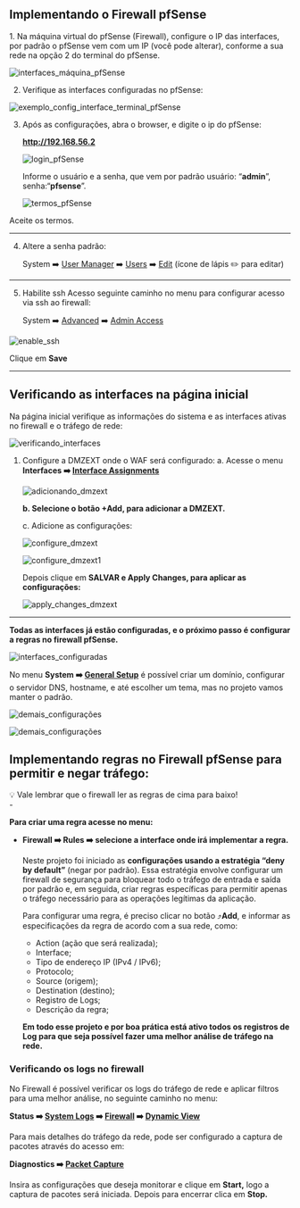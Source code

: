 <h2>Implementando o Firewall pfSense</h2>
1. Na máquina virtual do pfSense (Firewall), configure o IP das interfaces, por padrão o pfSense vem com um IP  (você pode alterar), conforme a sua rede na opção 2 do terminal do pfSense. 
 

![interfaces_máquina_pfSense](https://github.com/biancagomesalves/projeto_2_rede_firewall_WAF_SIEM/blob/7dcaeb101b06428af1c3831245cbf3c6458aa5eb/imagens/configurando_ambiente_img/interfaces_pfSense_config.png)

2. Verifique as interfaces configuradas no pfSense:

![exemplo_config_interface_terminal_pfSense](https://github.com/biancagomesalves/projeto_2_rede_firewall_WAF_SIEM/blob/7dcaeb101b06428af1c3831245cbf3c6458aa5eb/imagens/configurando_ambiente_img/interfaces_exemplo_config_pfSense.png)

3. Após as configurações, abra o browser, e digite o ip do pfSense: 
    
    **http://192.168.56.2**
    
    ![login_pfSense](https://github.com/biancagomesalves/projeto_2_rede_firewall_WAF_SIEM/blob/7dcaeb101b06428af1c3831245cbf3c6458aa5eb/imagens/configurando_ambiente_img/login_pfSense.png)
    
    Informe o usuário e a senha, que vem por padrão usuário: “**admin**”, senha:“**pfsense**”.
    
    ![termos_pfSense](https://github.com/biancagomesalves/projeto_2_rede_firewall_WAF_SIEM/blob/7dcaeb101b06428af1c3831245cbf3c6458aa5eb/imagens/configurando_ambiente_img/termos_pfSense.png)
    
Aceite os termos. 

 ---
4. Altere a senha padrão: 
    
    System ➡️ [User Manager](http://192.168.56.10/system_usermanager.php) ➡️  [Users](http://192.168.56.10/system_usermanager.php) ➡️ [Edit](http://192.168.56.10/system_usermanager.php?act=edit&userid=0) (ícone de lápis ✏️ para editar)
   
---    

5. Habilite ssh
   Acesso seguinte caminho no menu para configurar acesso via ssh ao firewall: 

   System ➡️ [Advanced](http://192.168.56.2/system_advanced_admin.php) ➡️ [Admin Access](http://192.168.56.2/system_advanced_admin.php)

![enable_ssh](https://github.com/biancagomesalves/projeto_2_rede_firewall_WAF_SIEM/blob/7dcaeb101b06428af1c3831245cbf3c6458aa5eb/imagens/configurando_ambiente_img/enable_ssh_pfSense.png)

Clique em **Save**

---


<h2>Verificando as interfaces na página inicial</h2>

Na página inicial verifique as informações do sistema e as interfaces ativas no firewall e o tráfego de rede: 

![verificando_interfaces](https://github.com/biancagomesalves/projeto_2_rede_firewall_WAF_SIEM/blob/7dcaeb101b06428af1c3831245cbf3c6458aa5eb/imagens/configurando_ambiente_img/visualizar_interfaces_pfSense.png)

1. Configure a DMZEXT onde o WAF será configurado: 
    a. Acesse o menu **Interfaces ➡️ [Interface Assignments](http://192.168.56.10/interfaces_assign.php)**
    
    ![adicionando_dmzext](https://github.com/biancagomesalves/projeto_2_rede_firewall_WAF_SIEM/blob/7dcaeb101b06428af1c3831245cbf3c6458aa5eb/imagens/configurando_ambiente_img/add_interface_dmzext.png)
    
    **b. Selecione o botão +Add, para adicionar a DMZEXT.** 
    
    c. Adicione as configurações: 
    
    ![configure_dmzext](https://github.com/biancagomesalves/projeto_2_rede_firewall_WAF_SIEM/blob/7dcaeb101b06428af1c3831245cbf3c6458aa5eb/imagens/configurando_ambiente_img/configure_dmext_pfSense.png)
    
    ![configure_dmzext1](https://github.com/biancagomesalves/projeto_2_rede_firewall_WAF_SIEM/blob/7dcaeb101b06428af1c3831245cbf3c6458aa5eb/imagens/configurando_ambiente_img/configure_dmext_pfSense%202.png)
    
    Depois clique em **SALVAR e Apply Changes, para aplicar as configurações:**
    
    ![apply_changes_dmzext](https://github.com/biancagomesalves/projeto_2_rede_firewall_WAF_SIEM/blob/7dcaeb101b06428af1c3831245cbf3c6458aa5eb/imagens/configurando_ambiente_img/configure_dmext_pfSense%20apply_changes.png)
    
--- 

**Todas as interfaces já estão configuradas, e o próximo passo é configurar a regras no firewall pfSense.**

![interfaces_configuradas](https://github.com/biancagomesalves/projeto_2_rede_firewall_WAF_SIEM/blob/7dcaeb101b06428af1c3831245cbf3c6458aa5eb/imagens/configurando_ambiente_img/todas_interfaces_pfSense.png)

No menu **System ➡️ [General Setup](http://192.168.56.10/system.php)** é possível criar um domínio, configurar o servidor DNS, hostname, e até escolher um tema, mas no projeto vamos manter o padrão.

![demais_configurações](https://github.com/biancagomesalves/projeto_2_rede_firewall_WAF_SIEM/blob/7dcaeb101b06428af1c3831245cbf3c6458aa5eb/imagens/configurando_ambiente_img/demais_configura%C3%A7%C3%B5es_pfSense.png)

![demais_configurações](https://github.com/biancagomesalves/projeto_2_rede_firewall_WAF_SIEM/blob/7dcaeb101b06428af1c3831245cbf3c6458aa5eb/imagens/configurando_ambiente_img/demais_configura%C3%A7%C3%B5es_pfSense%202.png)

<h2>Implementando regras no Firewall pfSense para permitir e negar tráfego:</h2>    
<div>
    <aside>
    💡 Vale lembrar que o firewall ler as regras de cima para baixo!
    </aside>
 </div> 
 -
 
**Para criar uma regra acesse no menu:**
 - **Firewall ➡️ Rules ➡️ selecione a interface onde irá implementar a regra.** 
    
   Neste projeto foi iniciado as **configurações usando a estratégia “deny by default”** (negar por padrão). Essa estratégia envolve configurar um firewall de segurança para bloquear todo o tráfego de entrada e saída por padrão e, em seguida, criar regras específicas para permitir apenas o tráfego necessário para as operações legítimas da aplicação.
    
   Para configurar uma regra, é preciso clicar no botão ⤴️**Add**, e informar as especificações da regra de acordo com a sua rede, como:
   
   - Action  (ação que será realizada);
   - Interface;
   - Tipo de endereço IP (IPv4 / IPv6);
   - Protocolo;
   - Source (origem);
   - Destination (destino);
   - Registro de Logs;
   - Descrição da regra;
    
   **Em todo esse projeto e por boa prática está ativo todos os registros de Log para que seja possível fazer uma melhor análise de tráfego na rede.** 


 <h3>Verificando os logs no firewall</h3>
    
   No Firewall é possível verificar os logs do tráfego de rede e aplicar filtros para uma melhor análise, no seguinte caminho no menu:
    
   **Status ➡️ [System Logs](http://192.168.56.10/status_logs.php) ➡️ [Firewall](http://192.168.56.10/status_logs_filter.php) ➡️ [Dynamic View](http://192.168.56.10/status_logs_filter_dynamic.php?logfile=filter&view=dynamic)**
    
   Para mais detalhes do tráfego da rede, pode ser configurado a captura de pacotes através do acesso em: 
   
   **Diagnostics ➡️ [Packet Capture](http://192.168.56.10/diag_packet_capture.php)**
   
   Insira as configurações que deseja monitorar e clique em **Start,** logo a captura de pacotes será iniciada. Depois para encerrar clica em **Stop.** 
    
